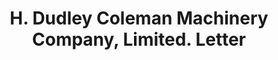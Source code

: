 ---
doi: 10.7916/D8TH9ZTD
date_other: '1892'
date_other_textual: '1892'
form: correspondence
genre:
- Letters (correspondence)
name:
- H. Dudley Coleman Machinery Company, Limited
object_in_context_url: https://biggert.cul.columbia.edu/items/view/ave_biggert_01764
subject_hierarchical_geographic:
- New Orleans, Louisiana, United States
subject_name:
- H. Dudley Coleman Machinery Company, Limited
title: H. Dudley Coleman Machinery Company, Limited. Letter
sort_title: H. Dudley Coleman Machinery Company, Limited. Letter
call_number: ave_biggert_01764
coordinates:
- 29.95,-90.06666666666666
pid: ave_biggert_01764
identifiers: ave_biggert_01764
permalink: /biggert/ave_biggert_01764/
layout: iiif-image-page
---